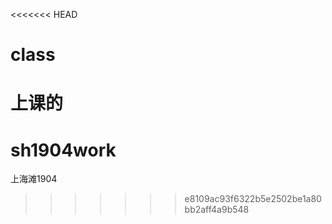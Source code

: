 <<<<<<< HEAD
# class
上课的
=======
# sh1904work
上海滩1904
>>>>>>> e8109ac93f6322b5e2502be1a80bb2aff4a9b548
